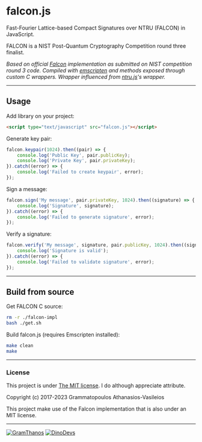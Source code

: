 # falcon.js

Fast-Fourier Lattice-based Compact Signatures over NTRU (FALCON) in JavaScript.

FALCON is a NIST Post-Quantum Cryptography Competition round three finalist.

*Based on official [Falcon](https://falcon-sign.info/) implementation as submitted on NIST competition round 3 code.*
*Compiled with [emscripten](https://emscripten.org/) and methods exposed through custom C wrappers.*
*Wrapper influenced from [ntru.js](https://github.com/cyph/ntru.js)'s wrapper.*

___

## Usage

Add library on your project:

```html
<script type="text/javascript" src="falcon.js"></script>
```

Generate key pair:

```javascript
falcon.keypair(1024).then((pair) => {
	console.log('Public Key', pair.publicKey);
	console.log('Private Key', pair.privateKey);
}).catch((error) => {
	console.log('Failed to create keypair', error);
});
```

Sign a message:

```javascript
falcon.sign('My message', pair.privateKey, 1024).then((signature) => {
	console.log('Signature', signature);
}).catch((error) => {
	console.log('Failed to generate signature', error);
});
```

Verify a signature:

```javascript
falcon.verify('My message', signature, pair.publicKey, 1024).then((signature) => {
	console.log('Signature is valid');
}).catch((error) => {
	console.log('Failed to validate signature', error);
});
```

___

## Build from source

Get FALCON C source:
```bash
rm -r ./falcon-impl
bash ./get.sh
```

Build falcon.js (requires Emscripten installed):
```bash
make clean
make
```

___

### License

This project is under [The MIT license](https://opensource.org/licenses/MIT).
I do although appreciate attribute.

Copyright (c) 2017-2023 Grammatopoulos Athanasios-Vasileios

This project make use of the Falcon implementation that is also under an MIT license.

___

[![GramThanos](https://avatars2.githubusercontent.com/u/14858959?s=42&v=4)](https://github.com/GramThanos)
[![DinoDevs](https://avatars1.githubusercontent.com/u/17518066?s=42&v=4)](https://github.com/DinoDevs)

